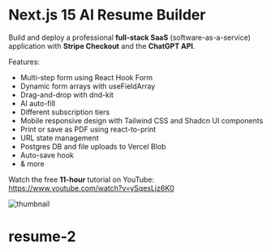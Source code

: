 # Next.js 15 AI Resume Builder

Build and deploy a professional **full-stack SaaS** (software-as-a-service) application with **Stripe Checkout** and the **ChatGPT API**. 

Features:
- Multi-step form using React Hook Form
- Dynamic form arrays with useFieldArray
- Drag-and-drop with dnd-kit
- AI auto-fill
- Different subscription tiers
- Mobile responsive design with Tailwind CSS and Shadcn UI components
- Print or save as PDF using react-to-print
- URL state management
- Postgres DB and file uploads to Vercel Blob
- Auto-save hook
- & more

Watch the free **11-hour** tutorial on YouTube: https://www.youtube.com/watch?v=ySqesLjz6K0

![thumbnail](https://github.com/user-attachments/assets/f3eaef96-9674-4201-afeb-4deb3500ab6d)
# resume-2
